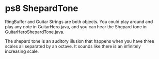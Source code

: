 # ps8 ShepardTone

RingBuffer and Guitar Strings are both objects. You could play around and play any note in GuitarHero.java, and you can hear the Shepard tone in GuitarHeroShepardTone.java.

The shepard tone is an auditory illusion that happens when you have three scales all separated by an octave. It sounds like there is an infinitely increasing scale.
